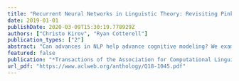 ```yaml
---
title: "Recurrent Neural Networks in Linguistic Theory: Revisiting Pinker and Prince (1988) and the Past Tense Debate"
date: 2019-01-01
publishDate: 2020-03-09T15:30:19.778929Z
authors: ["Christo Kirov", "Ryan Cotterell"]
publication_types: ["2"]
abstract: "Can advances in NLP help advance cognitive modeling? We examine the role of artificial neural networks, the current state of the art in many common NLP tasks, by returning to a classic case study. In 1986, Rumelhart and McClelland famously introduced a neural architecture that learned to transduce English verb stems to their past tense forms. Shortly thereafter in 1988, Pinker and Prince presented a comprehensive rebuttal of many of Rumelhart and McClelland′s claims. Much of the force of their attack centered on the empirical inadequacy of the Rumelhart and McClelland model. Today, however, that model is severely outmoded. We show that the Encoder-Decoder network architectures used in modern NLP systems obviate most of Pinker and Prince′s criticisms without requiring any simplification of the past tense mapping problem. We suggest that the empirical performance of modern networks warrants a reexamination of their utility in linguistic and cognitive modeling."
featured: false
publication: "*Transactions of the Association for Computational Linguistics*"
url_pdf: "https://www.aclweb.org/anthology/Q18-1045.pdf"
---
```


